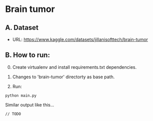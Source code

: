 # Brain tumor

## A. Dataset
- URL: https://www.kaggle.com/datasets/jillanisofttech/brain-tumor

## B. How to run:

0. Create virtualenv and install requirements.txt dependencies.
1. Changes to 'brain-tumor' directorty as base path.

2. Run:
```
python main.py
```

Similar output like this...
```
// TODO
```